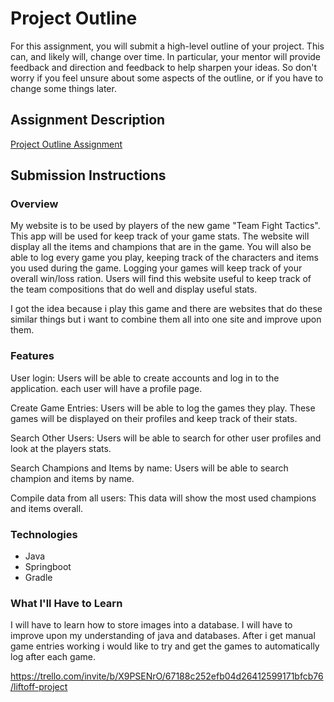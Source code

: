 # Project Outline
For this assignment, you will submit a high-level outline of your project. This can, and likely will, change over time. In particular, your mentor will provide feedback and direction and feedback to help sharpen your ideas. So don't worry if you feel unsure about some aspects of the outline, or if you have to change some things later.

## Assignment Description
[Project Outline Assignment](https://education.launchcode.org/liftoff/assignments/project-outline/)

## Submission Instructions

### Overview

My website is to be used by players of the new game "Team Fight Tactics". This app will be used for keep track of your game stats.
The website will display all the items and champions that are in the game. You will also be able to log every game you play,
keeping track of the characters and items you used during the game. Logging your games will keep track of your overall win/loss ration.
Users will find this website useful to keep track of the team compositions that do well and display useful stats.

I got the idea because i play this game and there are websites that do these similar things but i want to combine them all into one site and improve upon them.

### Features

User login: Users will be able to create accounts and log in to the application. each user will have a profile page.

Create Game Entries: Users will be able to log the games they play. These games will be displayed on their profiles and keep track of their stats.

Search Other Users: Users will be able to search for other user profiles and look at the players stats.

Search Champions and Items by name: Users will be able to search champion and items by name.

Compile data from all users: This data will show the most used champions and items overall.

### Technologies

- Java
- Springboot
- Gradle


### What I'll Have to Learn
I will have to learn how to store images into a database. I will have to improve upon my understanding of java and databases.
After i get manual game entries working i would like to try and get the games to automatically log after each game.


https://trello.com/invite/b/X9PSENrO/67188c252efb04d26412599171bfcb76/liftoff-project